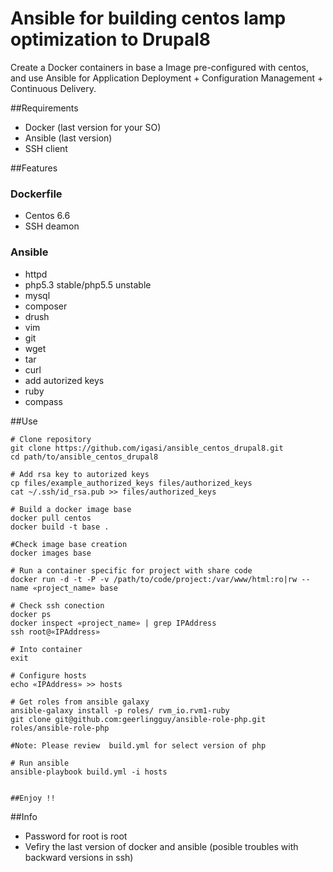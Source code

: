 Ansible for building centos lamp optimization to Drupal8
========================================================

Create a Docker containers in base a Image pre-configured with centos,  and use Ansible for Application Deployment + Configuration Management + Continuous Delivery.

##Requirements

 - Docker (last version for your SO)
 - Ansible (last version)
 - SSH client

##Features

### Dockerfile
 - Centos 6.6
 - SSH deamon

### Ansible
 - httpd
 - php5.3 stable/php5.5 unstable
 - mysql
 - composer
 - drush
 - vim
 - git
 - wget
 - tar
 - curl
 - add autorized keys
 - ruby
 - compass

##Use

```
# Clone repository
git clone https://github.com/igasi/ansible_centos_drupal8.git
cd path/to/ansible_centos_drupal8

# Add rsa key to autorized keys
cp files/example_authorized_keys files/authorized_keys
cat ~/.ssh/id_rsa.pub >> files/authorized_keys

# Build a docker image base
docker pull centos
docker build -t base .

#Check image base creation
docker images base

# Run a container specific for project with share code
docker run -d -t -P -v /path/to/code/project:/var/www/html:ro|rw --name «project_name» base

# Check ssh conection
docker ps
docker inspect «project_name» | grep IPAddress
ssh root@«IPAddress»

# Into container
exit

# Configure hosts
echo «IPAddress» >> hosts

# Get roles from ansible galaxy
ansible-galaxy install -p roles/ rvm_io.rvm1-ruby
git clone git@github.com:geerlingguy/ansible-role-php.git roles/ansible-role-php

#Note: Please review  build.yml for select version of php

# Run ansible
ansible-playbook build.yml -i hosts


##Enjoy !!
```


##Info

 - Password for root is root
 - Vefiry the last version of docker and ansible (posible troubles with backward versions in ssh)